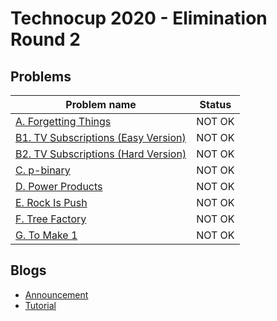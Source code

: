 # Technocup 2020 - Elimination Round 2

## Problems

|Problem name|Status|
|------------|---------|
| [A. Forgetting Things](problems/A._Forgetting_Things.md)|NOT OK|
| [B1. TV Subscriptions (Easy Version)](problems/B1._TV_Subscriptions_(Easy_Version).md)|NOT OK|
| [B2. TV Subscriptions (Hard Version)](problems/B2._TV_Subscriptions_(Hard_Version).md)|NOT OK|
| [C. p-binary](problems/C._p-binary.md)|NOT OK|
| [D. Power Products](problems/D._Power_Products.md)|NOT OK|
| [E. Rock Is Push](problems/E._Rock_Is_Push.md)|NOT OK|
| [F. Tree Factory](problems/F._Tree_Factory.md)|NOT OK|
| [G. To Make 1](problems/G._To_Make_1.md)|NOT OK|
## Blogs

- [Announcement](blogs/Announcement.md)
- [Tutorial](blogs/Tutorial.md)
